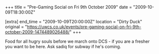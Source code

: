 +++
title = "Pre-Gaming Social on Fri 9th October 2009"
date = "2009-10-09T18:30:00Z"

[extra]
end_time = "2009-10-09T20:00:00Z"
location = "Dirty Duck"
original = "https://uwcs.co.uk/events/pre-gaming-social-on-fri-9th-october-2009-1474489026488/"
+++

Food for all hugry souls before we march onto DCS - if you are a fresher you want to be here. Ask sadiq for subway if he's coming.

